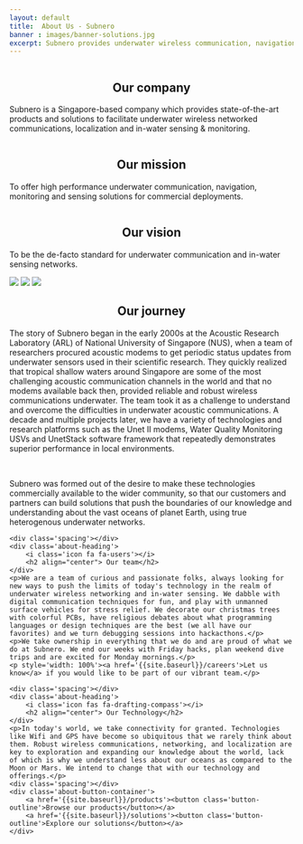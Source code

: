 ```yaml
---
layout: default
title:  About Us - Subnero
banner : images/banner-solutions.jpg
excerpt: Subnero provides underwater wireless communication, navigation, monitoring and sensing, using underwater acoustic modems and unmanned surface vehicles for water quality monitoring.
---
```


<div class='full tall' style='background-image: url({{site.baseurl}}/{{page.banner}});'>
  <div class='row'>
    <div class='large-12 columns'>
      <!-- {% include section-header.html title=page.title tagline=page.tagline color=page.title_color class="big" %} -->
    </div>
  </div>
  <div class='four spacing'></div>
  <div class='three spacing'></div>
</div>

<div class='about-container'>
    <div class='large-3 columns bg-grey column-margin'>
        <div class='centered-text'>
            <i class='icon fa fa-landmark'></i> 
            <h2 align="center">Our company</h2>
            <p class='about-text-padding'>Subnero is a Singapore-based company which provides state-of-the-art products and solutions to facilitate underwater wireless networked communications, localization and in-water sensing & monitoring.</p>
        </div>
    </div>
    <div class='large-3 columns bg-grey column-margin'>
        <div class='centered-text'>
            <i class='icon fa fa-hands-helping'></i>
            <h2 align="center">Our mission</h2>
            <p class='about-text-padding'>To offer high performance underwater communication, navigation, monitoring and sensing solutions for commercial deployments.</p>
        </div>            
    </div>
    <div class='large-3 columns bg-grey column-margin'>
        <div class='centered-text'>
            <i class='icon fa fa-hand-holding-water'></i>
            <h2 align="center"> Our vision</h2>
            <p class='about-text-padding'>To be the de-facto standard for underwater communication and in-water sensing networks.</p>
        </div>            
    </div>
</div>
<div class='about-image-container'>
    <img src='{{site.baseurl}}/images/about-image1.jpg' class='about-image-item'>
    <img src='{{site.baseurl}}/images/about-image2.jpg' class='about-image-item'>
    <img src='{{site.baseurl}}/images/about-image3.jpg' class='about-image-item'>
</div>
<div class='row about-container'>
    <div class='about-heading'>
        <i class='icon fa fa-plane-departure'></i>
        <h2 align="center"> Our journey</h2>
    </div>
    <p>The story of Subnero began in the early 2000s at the Acoustic Research Laboratory (ARL) of National University of Singapore (NUS), when a team of researchers procured acoustic modems to get periodic status updates from underwater sensors used in their scientific research. They quickly realized that tropical shallow waters around Singapore are some of the most challenging acoustic communication channels in the world and that no modems available back then, provided reliable and robust wireless communications underwater. The team took it as a challenge to understand and overcome the difficulties in underwater acoustic communications. A decade and multiple projects later, we have a variety of technologies and research platforms such as the Unet II modems, Water Quality Monitoring USVs and UnetStack software framework that repeatedly demonstrates superior performance in local environments.</p>
    <br>
    <p>Subnero was formed out of the desire to make these technologies commercially available to the wider community, so that our customers and partners can build solutions that push the boundaries of our knowledge and understanding about the vast oceans of planet Earth, using true heterogenous underwater networks.</p>
    
    <div class='spacing'></div>
    <div class='about-heading'>
        <i class='icon fa fa-users'></i>
        <h2 align="center"> Our team</h2>
    </div>
    <p>We are a team of curious and passionate folks, always looking for new ways to push the limits of today's technology in the realm of underwater wireless networking and in-water sensing. We dabble with digital communication techniques for fun, and play with unmanned surface vehicles for stress relief. We decorate our christmas trees with colorful PCBs, have religious debates about what programming languages or design techniques are the best (we all have our favorites) and we turn debugging sessions into hackacthons.</p>
    <p>We take ownership in everything that we do and are proud of what we do at Subnero. We end our weeks with Friday hacks, plan weekend dive trips and are excited for Monday mornings.</p>
    <p style='width: 100%'><a href='{{site.baseurl}}/careers'>Let us know</a> if you would like to be part of our vibrant team.</p>

    <div class='spacing'></div>
    <div class='about-heading'>
        <i class='icon fas fa-drafting-compass'></i>
        <h2 align="center"> Our Technology</h2>
    </div>        
    <p>In today's world, we take connectivity for granted. Technologies like Wifi and GPS have become so ubiquitous that we rarely think about them. Robust wireless communications, networking, and localization are key to exploration and expanding our knowledge about the world, lack of which is why we understand less about our oceans as compared to the Moon or Mars. We intend to change that with our technology and offerings.</p>
    <div class='spacing'></div>
    <div class='about-button-container'>
        <a href='{{site.baseurl}}/products'><button class='button-outline'>Browse our products</button></a>
        <a href='{{site.baseurl}}/solutions'><button class='button-outline'>Explore our solutions</button></a>
    </div>
</div>